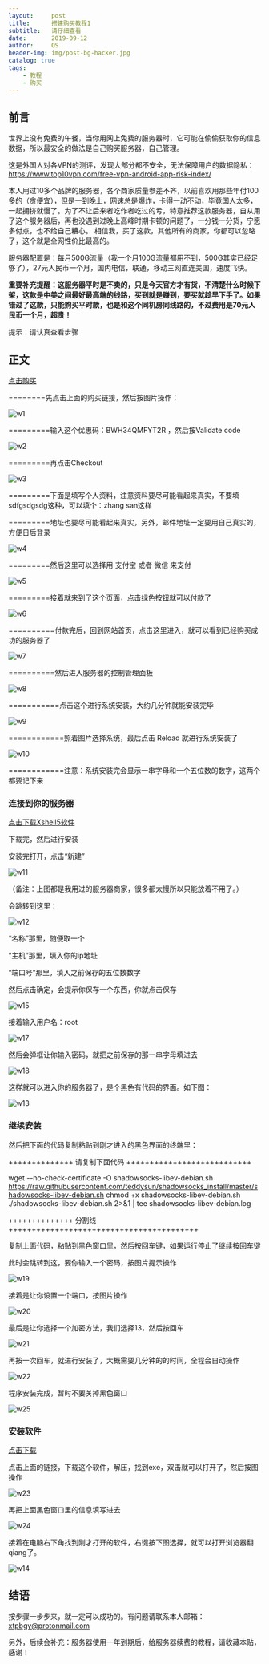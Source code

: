 ```yaml
---
layout:     post
title:      搭建购买教程1
subtitle:   请仔细查看
date:       2019-09-12
author:     QS
header-img: img/post-bg-hacker.jpg
catalog: true
tags:
    - 教程
    - 购买
---
```



## 前言

世界上没有免费的午餐，当你用网上免费的服务器时，它可能在偷偷获取你的信息数据，所以最安全的做法是自己购买服务器，自己管理。

这是外国人对各VPN的测评，发现大部分都不安全，无法保障用户的数据隐私：https://www.top10vpn.com/free-vpn-android-app-risk-index/

本人用过10多个品牌的服务器，各个商家质量参差不齐，以前喜欢用那些年付100多的（贪便宜），但是一到晚上，网速总是爆炸，卡得一动不动，毕竟国人太多，一起拥挤就慢了。为了不让后来者吃作者吃过的亏，特意推荐这款服务器，自从用了这个服务器后，再也没遇到过晚上高峰时期卡顿的问题了，一分钱一分货，宁愿多付点，也不给自己糟心。 相信我，买了这款，其他所有的商家，你都可以忽略了，这个就是全网性价比最高的。

服务器配置是：每月500G流量（我一个月100G流量都用不到，500G其实已经足够了），27元人民币一个月，国内电信，联通，移动三网直连美国，速度飞快。

**重要补充提醒：这服务器平时是不卖的，只是今天官方才有货，不清楚什么时候下架，这款是中美之间最好最高端的线路，买到就是赚到，要买就趁早下手了。如果错过了这款，只能购买平时款，也是和这个同机房同线路的，不过费用是70元人民币一个月，超贵！**

提示：请认真查看步骤

## 正文

<a href="https://bwh88.net/aff.php?aff=51881&pid=94" target="_blank">点击购买</a>

========先点击上面的购买链接，然后按图片操作：

![w1](https://user-images.githubusercontent.com/55229088/64776377-ad3a6800-d58a-11e9-9c77-ff95264d980e.png)

=========输入这个优惠码：BWH34QMFYT2R  ，然后按Validate code

![w2](https://user-images.githubusercontent.com/55229088/64776425-c7744600-d58a-11e9-812b-72893cccf298.png)

=========再点击Checkout

![w3](https://user-images.githubusercontent.com/55229088/64776457-d529cb80-d58a-11e9-8221-a802b799abf4.png)

=========下面是填写个人资料，注意资料要尽可能看起来真实，不要填sdfgsdgsdg这种，可以填个：zhang san这样

=========地址也要尽可能看起来真实，另外，邮件地址一定要用自己真实的，方便日后登录

![w4](https://user-images.githubusercontent.com/55229088/64776486-e4a91480-d58a-11e9-9bd8-49d1a67c166d.png)

=========然后这里可以选择用 支付宝 或者 微信 来支付

![w5](https://user-images.githubusercontent.com/55229088/64776514-f12d6d00-d58a-11e9-9554-a96470ad4256.png)

=========接着就来到了这个页面，点击绿色按钮就可以付款了

![w6](https://user-images.githubusercontent.com/55229088/64776534-fab6d500-d58a-11e9-9919-5675ab8373bb.png)

==========付款完后，回到网站首页，点击这里进入，就可以看到已经购买成功的服务器了

![w7](https://user-images.githubusercontent.com/55229088/64777226-56359280-d58c-11e9-8780-2c15657118c4.png)

==========然后进入服务器的控制管理面板

![w8](https://user-images.githubusercontent.com/55229088/64777273-6c435300-d58c-11e9-919f-2d16ffd1bc0c.png)

===========点击这个进行系统安装，大约几分钟就能安装完毕

![w9](https://user-images.githubusercontent.com/55229088/64777314-7cf3c900-d58c-11e9-96fb-123436951c28.png)

============照着图片选择系统，最后点击 Reload 就进行系统安装了

![w10](https://user-images.githubusercontent.com/55229088/64777351-8d0ba880-d58c-11e9-850f-a4a4a59f2c08.png)

============注意：系统安装完会显示一串字母和一个五位数的数字，这两个都要记下来

### 连接到你的服务器

<a href="https://www.banwagongzw.com/goto/?url=aHR0cHM6Ly9maWxlZG93bi5tZS9XaW5kb3dzL1NvZnQvWHNoZWxsLTUuMC4xMzM5cC5leGU=" target="_blank">点击下载Xshell5软件</a>

下载完，然后进行安装

安装完打开，点击“新建”

![w11](https://user-images.githubusercontent.com/55229088/64808685-505ea200-d5ca-11e9-9da8-3acf6acb7425.png)

（备注：上图都是我用过的服务器商家，很多都太慢所以只能放着不用了。）

会跳转到这里：

![w12](https://user-images.githubusercontent.com/55229088/64808777-73895180-d5ca-11e9-91d1-ab87a88f1123.png)

“名称”那里，随便取一个

“主机”那里，填入你的ip地址

“端口号”那里，填入之前保存的五位数数字

然后点击确定，会提示你保存一个东西，你就点击保存

![w15](https://user-images.githubusercontent.com/55229088/64850563-32d01d80-d648-11e9-9141-a8a89916a48d.png)

接着输入用户名：root

![w17](https://user-images.githubusercontent.com/55229088/64850656-5f843500-d648-11e9-969c-ef3ecf9e8299.png)

然后会弹框让你输入密码，就把之前保存的那一串字母填进去

![w18](https://user-images.githubusercontent.com/55229088/64850750-8fcbd380-d648-11e9-84ba-6b9cf6eb52dd.png)

这样就可以进入你的服务器了，是个黑色有代码的界面。如下图：

![w13](https://user-images.githubusercontent.com/55229088/64808857-a0d5ff80-d5ca-11e9-9f0e-950b3d11996f.png)


### 继续安装

然后把下面的代码复制粘贴到刚才进入的黑色界面的终端里：

++++++++++++++ 请复制下面代码 +++++++++++++++++++++++++++

wget --no-check-certificate -O shadowsocks-libev-debian.sh https://raw.githubusercontent.com/teddysun/shadowsocks_install/master/shadowsocks-libev-debian.sh
chmod +x shadowsocks-libev-debian.sh
./shadowsocks-libev-debian.sh 2>&1 | tee shadowsocks-libev-debian.log

++++++++++++++ 分割线 +++++++++++++++++++++++++++++++++++++++++

复制上面代码，粘贴到黑色窗口里，然后按回车键，如果运行停止了继续按回车键

此时会跳转到这，要你输入一个密码，按图片提示操作

![w19](https://user-images.githubusercontent.com/55229088/64850842-c3a6f900-d648-11e9-87f1-fa40ffc4dcde.png)

接着是让你设置一个端口，按图片操作

![w20](https://user-images.githubusercontent.com/55229088/64850915-ee914d00-d648-11e9-93b6-eff8ebaeba65.png)

最后是让你选择一个加密方法，我们选择13，然后按回车

![w21](https://user-images.githubusercontent.com/55229088/64850970-0ec10c00-d649-11e9-8e6e-1f3d8d3b4b0f.png)

再按一次回车，就进行安装了，大概需要几分钟的的时间，全程会自动操作

![w22](https://user-images.githubusercontent.com/55229088/64851016-2ac4ad80-d649-11e9-83ff-5cf2b03db6c8.png)

程序安装完成，暂时不要关掉黑色窗口

![w25](https://user-images.githubusercontent.com/55229088/64851969-0cf84800-d64b-11e9-80de-f978c44644d7.png)



### 安装软件
<a href="https://github.com/shadowsocks/shadowsocks-windows/releases/download/4.1.7.1/Shadowsocks-4.1.7.1.zip">点击下载</a>

点击上面的链接，下载这个软件，解压，找到exe，双击就可以打开了，然后按图操作

![w23](https://user-images.githubusercontent.com/55229088/64851229-8b53ea80-d649-11e9-8a77-8e7ef921dbf5.png)

再把上面黑色窗口里的信息填写进去

![w24](https://user-images.githubusercontent.com/55229088/64852150-65c7e080-d64b-11e9-8b37-2f07a22b2905.png)

接着在电脑右下角找到刚才打开的软件，右键按下图选择，就可以打开浏览器翻qiang了。

![w14](https://user-images.githubusercontent.com/55229088/64839466-318ff800-d62a-11e9-89d1-ec9cefde248e.png)

## 结语

按步骤一步步来，就一定可以成功的。有问题请联系本人邮箱： xtpbgy@protonmail.com 

另外，后续会补充：服务器使用一年到期后，给服务器续费的教程，请收藏本贴，感谢！
